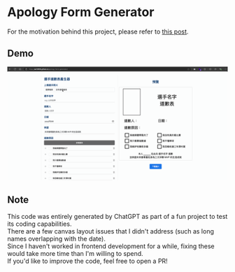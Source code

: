 # Apology Form Generator
For the motivation behind this project, please refer to <a href="https://www.ptt.cc/bbs/BaseballXXXX/M.1728961890.A.1CE.html" target="_blank">this post</a>.

## Demo
![demo](demo.gif)

## Note
This code was entirely generated by ChatGPT as part of a fun project to test its coding capabilities.  
There are a few canvas layout issues that I didn't address (such as long names overlapping with the date).  
Since I haven't worked in frontend development for a while, fixing these would take more time than I'm willing to spend.  
If you'd like to improve the code, feel free to open a PR!
